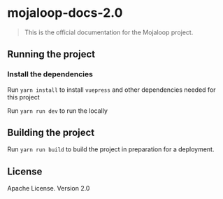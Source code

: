 # mojaloop-docs-2.0

> This is the official documentation for the Mojaloop project.

## Running the project

### Install the dependencies
Run `yarn install` to install `vuepress` and other dependencies needed for this project

Run `yarn run dev` to run the locally

## Building the project
Run `yarn run build` to build the project in preparation for a deployment.



## License

Apache License. Version 2.0